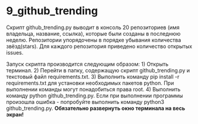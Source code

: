 # 9_github_trending

Скрипт github_trending.py выводит в консоль 20 репозиториев (имя владельца, название, ссылка), которые были созданы в последнюю неделю. Репозитории упорядочены в порядке убывания количества звёзд(stars). Для каждого репозитория приведено количество открытых issues.

Запуск скрипта производится следующим образом: 1) Открыть терминал. 2) Перейти в папку, содержащую скрипт github_trending.py и текстовый файл requirements.txt. 3) Выполнить команду pip install -r requirements.txt для установки необходимых пакетов python. При выполнении команды могут понадобиться права root. 4) Выполнить команду python github_trending.py. Если при выполнении программы произошла ошибка - попробуйте выполнить команду python3 github_trending.py. <strong>Обязательно развернуть окно терминала на весь экран!</strong>
